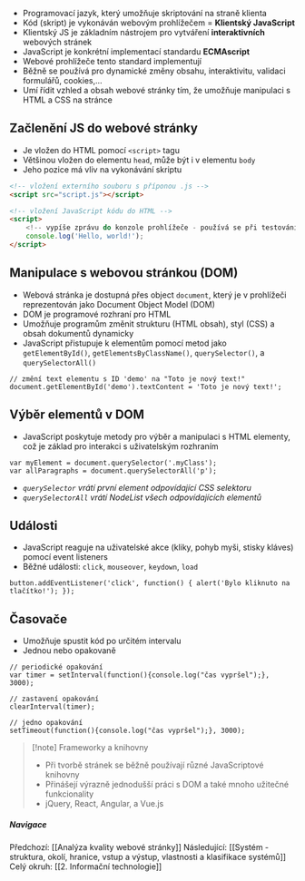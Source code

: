 - Programovací jazyk, který umožňuje skriptování na straně klienta 
- Kód (skript) je vykonáván webovým prohlížečem = **Klientský JavaScript**
- Klientský JS je základním nástrojem pro vytváření **interaktivních** webových stránek
- JavaScript je konkrétní implementací standardu **ECMAscript**
- Webové prohlížeče tento standard implementují
- Běžně se používá pro dynamické změny obsahu, interaktivitu, validaci formulářů, cookies,...
- Umí řídit vzhled a obsah webové stránky tím, že umožňuje manipulaci s HTML a CSS na stránce

## Začlenění JS do webové stránky
- Je vložen do HTML pomocí `<script>` tagu
- Většinou vložen do elementu `head`, může být i v elementu `body`
- Jeho pozice má vliv na vykonávání skriptu

```HTML
<!-- vložení externího souboru s příponou .js -->
<script src="script.js"></script>

<!-- vložení JavaScript kódu do HTML -->
<script>
	<!-- vypíše zprávu do konzole prohlížeče - používá se při testování -->
	console.log('Hello, world!');
</script>
```

## Manipulace s webovou stránkou (DOM)
- Webová stránka je dostupná přes object `document`, který je v prohlížeči reprezentován jako Document Object Model (DOM)
- DOM je programové rozhraní pro HTML
- Umožňuje programům změnit strukturu (HTML obsah), styl (CSS) a obsah dokumentů dynamicky
- JavaScript přistupuje k elementům pomocí metod jako `getElementById()`, `getElementsByClassName()`, `querySelector()`, a `querySelectorAll()`

```JS
// změní text elementu s ID 'demo' na "Toto je nový text!"
document.getElementById('demo').textContent = 'Toto je nový text!';
```

## Výběr elementů v DOM
- JavaScript poskytuje metody pro výběr a manipulaci s HTML elementy, což je základ pro interakci s uživatelským rozhraním

```JS
var myElement = document.querySelector('.myClass');
var allParagraphs = document.querySelectorAll('p');
```

- *`querySelector` vrátí první element odpovídající CSS selektoru*
- *`querySelectorAll` vrátí NodeList všech odpovídajících elementů*

## Události
- JavaScript reaguje na uživatelské akce (kliky, pohyb myši, stisky kláves) pomocí event listeners
- Běžné události: `click`, `mouseover`, `keydown`, `load`

```JS
button.addEventListener('click', function() { alert('Bylo kliknuto na tlačítko!'); });
```

## Časovače
- Umožňuje spustit kód po určitém intervalu 
- Jednou nebo opakovaně

```JS
// periodické opakování
var timer = setInterval(function(){console.log("čas vypršel");}, 3000);

// zastavení opakování
clearInterval(timer);

// jedno opakování
setTimeout(function(){console.log("čas vypršel");}, 3000);
```


> [!note] Frameworky a knihovny
>  - Při tvorbě stránek se běžně používají různé JavaScriptové knihovny
>  - Přinášejí výrazně jednodušší práci s DOM a také mnoho užitečné funkcionality
>  - jQuery, React, Angular, a Vue.js

##### Navigace
Předchozí:  [[Analýza kvality webové stránky]]
Následující: [[Systém - struktura, okolí, hranice, vstup a výstup, vlastnosti a klasifikace systémů]]
Celý okruh: [[2. Informační technologie]]